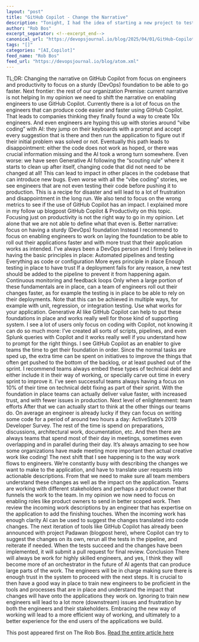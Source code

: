 ```yaml
---
layout: "post"
title: "GitHub Copilot - Change the Narrative"
description: "Tonight, I had the idea of starting a new project to test and demo new area’s and features of ASP.NE..."
author: "Rob Bos"
excerpt_separator: <!--excerpt_end-->
canonical_url: "https://devopsjournal.io/blog/2025/04/01/GitHub-Copilot-Change-the-Narrative"
tags: "[]"
categories: "[AI,Copilot]"
feed_name: "Rob Bos"
feed_url: "https://devopsjournal.io/blog/atom.xml"
---
```


TL;DR: Changing the narrative on GitHub Copilot from focus on engineers and productivity to focus on a sturdy (DevOps) foundation to be able to go faster. Next frontier: the rest of our organization Premise: current narrative is not helping In my opinion we need to shift the narrative on enabling engineers to use GitHub Copilot. Currently there is a lot of focus on the engineers that can produce code easier and faster using GitHub Copilot. That leads to companies thinking they finally found a way to create 10x engineers. And even engineers are hyping this up with stories around “vibe coding” with AI: they jump on their keyboards with a prompt and accept every suggestion that is there and then run the application to figure out if their initial problem was solved or not. Eventually this path leads to disappointment: either the code does not work as hoped, or there was crucial information missing and the AI took a wrong turn somewhere. Even worse: we have seen Generative AI following the “scouting rule” where it starts to clean up after itself, changing code that did not need to be changed at all! This can lead to impact in other places in the codebase that can introduce new bugs. Even worse with all the “vibe coding” stories, we see engineers that are not even testing their code before pushing it to production. This is a recipe for disaster and will lead to a lot of frustration and disappointment in the long run. We also tend to focus on the wrong metrics to see if the use of GitHub Copilot has an impact. I explained more in my follow up blogpost GitHub Copilot & Productivity on this topic. Focusing just on productivity is not the right way to go in my opinion. Let alone that we are not able to define what that even is. Better narrative: focus on having a sturdy (DevOps) foundation Instead I recommend to focus on enabling engineers to work on laying the foundation to be able to roll out their applications faster and with more trust that their application works as intended. I’ve always been a DevOps person and I firmly believe in having the basic principles in place: Automated pipelines and testing Everything as code or configuration More eyes principle in place Enough testing in place to have trust If a deployment fails for any reason, a new test should be added to the pipeline to prevent it from happening again. Continuous monitoring and feedback loops Only when a large portion of these fundamentals are in place, can a team of engineers roll out their changes faster, as for example the testing is in place to be able to rely on their deployments. Note that this can be achieved in multiple ways, for example with unit, regression, or integration testing. Use what works for your application. Generative AI like GitHub Copilot can help to put these foundations in place and works really well for those kind of supporting system. I see a lot of users only focus on coding with Copilot, not knowing it can do so much more: I’ve created all sorts of scripts, pipelines, and even Splunk queries with Copilot and it works really well if you understand how to prompt for the right things. I see GitHub Copilot as an enabler to give teams the time to get their foundation in order. Since the normal tasks are sped up, the extra time can be spent on initiatives to improve the things that often get pushed to the bottom of the backlog, or at least pushed out of the sprint. I recommend teams always embed these types of technical debt and either include it in their way of working, or specially carve out time in every sprint to improve it. I’ve seen successful teams always having a focus on 10% of their time on technical debt fixing as part of their sprint. With the foundation in place teams can actually deliver value faster, with increased trust, and with fewer issues in production. Next level of enlightenment: team efforts After that we can actually start to think at the other things our teams do. On average an engineer is already lucky if they can focus on writing some code for a period of around two hours a day: ActiveState’s 2019 Developer Survey. The rest of the time is spend on preparations, discussions, architectural work, documentation, etc. And then there are always teams that spend most of their day in meetings, sometimes even overlapping and in parallel during their day. It’s always amazing to see how some organizations have made meeting more important then actual creative work like coding! The next shift that I see happening is to the way work flows to engineers. We’re constantly busy with describing the changes we want to make to the application, and have to translate user requests into actionable descriptions. From that we need to make sure all team members understand these changes as well as the impact on the application. Teams are working with different stakeholders and perhaps a product owner that funnels the work to the team. In my opinion we now need to focus on enabling roles like product owners to send in better scoped work. Then review the incoming work descriptions by an engineer that has expertise on the application to add the finishing touches. When the incoming work has enough clarity AI can be used to suggest the changes translated into code changes. The next iteration of tools like GitHub Copilot has already been announced with project Padawan (blogpost here), where Copilot can try to suggest the changes on its own, rerun all the tests in the pipeline, and reiterate if needed. When the tests succeed and the changes have been implemented, it will submit a pull request for final review. Conclusion There will always be work for highly skilled engineers, and yes, I think they will become more of an orchestrator in the future of AI agents that can produce large parts of the work. The engineers will be in charge making sure there is enough trust in the system to proceed with the next steps. It is crucial to then have a good way in place to train new engineers to be proficient in the tools and processes that are in place and understand the impact that changes will have onto the applications they work on. Ignoring to train new engineers will lead to a lot more (downstream) issues and frustration by both the engineers and their stakeholders. Embracing the new way of working will lead to a more efficient way of working, and ultimately to a better experience for the end users of the applications we build.

This post appeared first on The Rob Bos. [Read the entire article here](https://devopsjournal.io/blog/2025/04/01/GitHub-Copilot-Change-the-Narrative)
